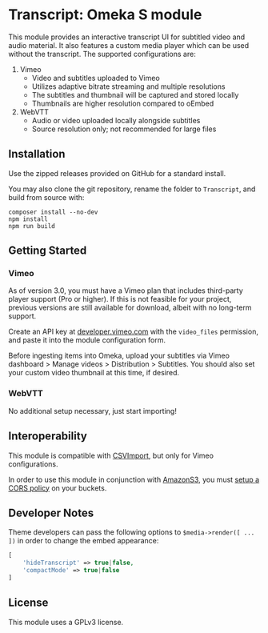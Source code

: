 # Transcript: Omeka S module

This module provides an interactive transcript UI for subtitled video and audio material. It also features a custom media player which can be used without the transcript. The supported configurations are:

1. Vimeo
    - Video and subtitles uploaded to Vimeo
    - Utilizes adaptive bitrate streaming and multiple resolutions
    - The subtitles and thumbnail will be captured and stored locally
    - Thumbnails are higher resolution compared to oEmbed
2. WebVTT
    - Audio or video uploaded locally alongside subtitles
    - Source resolution only; not recommended for large files

## Installation

Use the zipped releases provided on GitHub for a standard install.

You may also clone the git repository, rename the folder to `Transcript`, and build from source with:

```
composer install --no-dev
npm install
npm run build
```

## Getting Started

### Vimeo

As of version 3.0, you must have a Vimeo plan that includes third-party player support (Pro or higher). If this is not feasible for your project, previous versions are still available for download, albeit with no long-term support.

Create an API key at [developer.vimeo.com](https://developer.vimeo.com) with the `video_files` permission, and paste it into the module configuration form.

Before ingesting items into Omeka, upload your subtitles via Vimeo dashboard > Manage videos > Distribution > Subtitles. You should also set your custom video thumbnail at this time, if desired.

### WebVTT

No additional setup necessary, just start importing!

## Interoperability

This module is compatible with [CSVImport](https://github.com/omeka-s-modules/CSVImport), but only for Vimeo configurations.

In order to use this module in conjunction with [AmazonS3](https://github.com/Daniel-KM/Omeka-S-module-AmazonS3), you must [setup a CORS policy](https://docs.aws.amazon.com/AmazonS3/latest/userguide/enabling-cors-examples.html) on your buckets.

## Developer Notes

Theme developers can pass the following options to `$media->render([ ... ])` in order to change the embed appearance:

```php
[
    'hideTranscript' => true|false,
    'compactMode' => true|false
]
```

## License

This module uses a GPLv3 license.